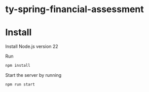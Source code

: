# ty-spring-financial-assessment

# Install
Install Node.js version 22

Run
```bash
npm install
```

Start the server by running 
```bash
npm run start
```